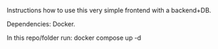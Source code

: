 Instructions how to use this very simple frontend with a backend+DB.

Dependencies: Docker.

In this repo/folder run: docker compose up -d

